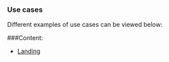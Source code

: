 ### Use cases
Different examples of use cases can be viewed below:

###Content:

* [Landing](Landing.md)
